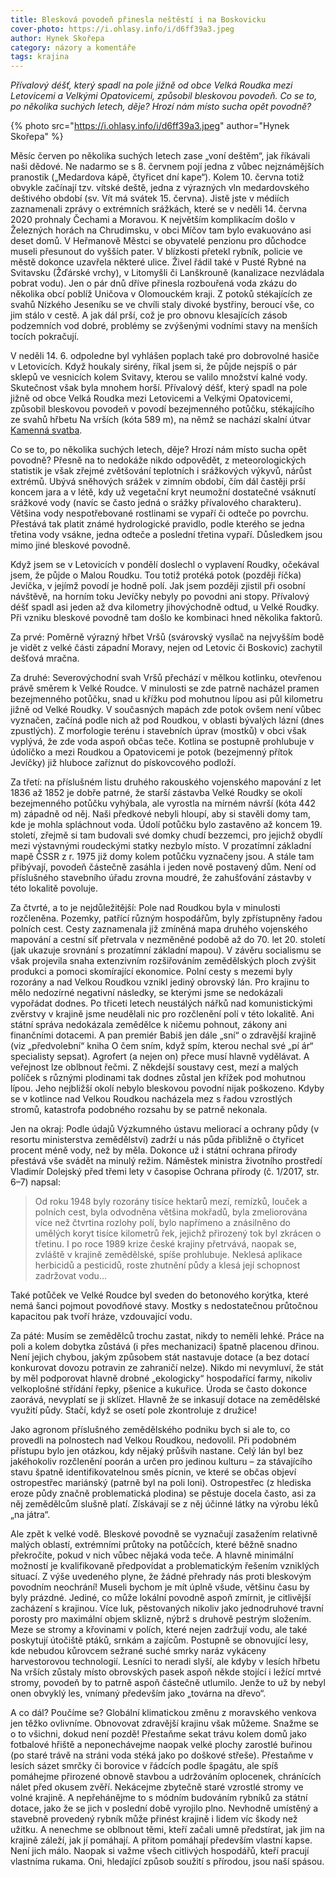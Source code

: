 ```yaml
---
title: Blesková povodeň přinesla neštěstí i na Boskovicku
cover-photo: https://i.ohlasy.info/i/d6ff39a3.jpeg
author: Hynek Skořepa
category: názory a komentáře
tags: krajina
---
```


*Přívalový déšť, který spadl na pole jižně od obce Velká Roudka mezi Letovicemi a Velkými Opatovicemi, způsobil bleskovou povodeň. Co se to, po několika suchých letech, děje? Hrozí nám místo sucha opět povodně?*

{% photo src="https://i.ohlasy.info/i/d6ff39a3.jpeg" author="Hynek Skořepa" %}

Měsíc červen po několika suchých letech zase „voní deštěm“, jak říkávali naši dědové. Ne nadarmo se s 8. červnem pojí jedna z vůbec nejznámějších pranostik („Medardova kápě, čtyřicet dní kape“). Kolem 10. června totiž obvykle začínají tzv. vítské deště, jedna z výrazných vln medardovského deštivého období (sv. Vít má svátek 15. června). Jistě jste v médiích zaznamenali zprávy o extrémních srážkách, které se v neděli 14. června 2020 prohnaly Čechami a Moravou. K největším komplikacím došlo v Železných horách na Chrudimsku, v obci Míčov tam bylo evakuováno asi deset domů. V Heřmanově Městci se obyvatelé penzionu pro důchodce museli přesunout do vyšších pater. V blízkosti přetekl rybník, policie ve městě dokonce uzavřela některé ulice. Živel řádil také v Pusté Rybné na Svitavsku (Žďárské vrchy), v Litomyšli či Lanškrouně (kanalizace nezvládala pobrat vodu). Jen o pár dnů dříve přinesla rozbouřená voda zkázu do několika obcí poblíž Uničova v Olomouckém kraji. Z potoků stékajících ze svahů Nízkého Jeseníku se ve chvíli staly divoké bystřiny, beroucí vše, co jim stálo v cestě. A jak dál prší, což je pro obnovu klesajících zásob podzemních vod dobré, problémy se zvýšenými vodními stavy na menších tocích pokračují.

V neděli 14. 6. odpoledne byl vyhlášen poplach také pro dobrovolné hasiče v Letovicích. Když houkaly sirény, říkal jsem si, že půjde nejspíš o pár sklepů ve vesnicích kolem Svitavy, kterou se valilo množství kalné vody. Skutečnost však byla mnohem horší. Přívalový déšť, který spadl na pole jižně od obce Velká Roudka mezi Letovicemi a Velkými Opatovicemi, způsobil bleskovou povodeň v povodí bezejmenného potůčku, stékajícího ze svahů hřbetu Na vrších (kóta 589 m), na němž se nachází skalní útvar [Kamenná svatba](https://ohlasy.info/clanky/2016/08/zkamenela-svatba.html).

Co se to, po několika suchých letech, děje? Hrozí nám místo sucha opět povodně? Přesně na to nedokáže nikdo odpovědět, z meteorologických statistik je však zřejmé zvětšování teplotních i srážkových výkyvů, nárůst extrémů. Ubývá sněhových srážek v zimním období, čím dál častěji prší koncem jara a v létě, kdy už vegetační kryt neumožní dostatečné vsáknutí srážkové vody (navíc se často jedná o srážky přívalového charakteru). Většina vody nespotřebované rostlinami se vypaří či odteče po povrchu. Přestává tak platit známé hydrologické pravidlo, podle kterého se jedna třetina vody vsákne, jedna odteče a poslední třetina vypaří. Důsledkem jsou mimo jiné bleskové povodně.

Když jsem se v Letovicích v pondělí doslechl o vyplavení Roudky, očekával jsem, že půjde o Malou Roudku. Tou totiž protéká potok (později říčka) Jevíčka, v jejímž povodí je hodně polí. Jak jsem později zjistil při osobní návštěvě, na horním toku Jevíčky nebyly po povodni ani stopy. Přívalový déšť spadl asi jeden až dva kilometry jihovýchodně odtud, u Velké Roudky. Při vzniku bleskové povodně tam došlo ke kombinaci hned několika faktorů.

Za prvé: Poměrně výrazný hřbet Vršů (svárovský vysílač na nejvyšším bodě je vidět z velké části západní Moravy, nejen od Letovic či Boskovic) zachytil dešťová mračna.

Za druhé: Severovýchodní svah Vršů přechází v mělkou kotlinku, otevřenou právě směrem k Velké Roudce. V minulosti se zde patrně nacházel pramen bezejmenného potůčku, snad u křížku pod mohutnou lípou asi půl kilometru jižně od Velké Roudky. V současných mapách zde potok ovšem není vůbec vyznačen, začíná podle nich až pod Roudkou, v oblasti bývalých lázní (dnes zpustlých). Z morfologie terénu i stavebních úprav (mostků) v obci však vyplývá, že zde voda aspoň občas teče. Kotlina se postupně prohlubuje v údolíčko a mezi Roudkou a Opatovicemi je potok (bezejmenný přítok Jevíčky) již hluboce zaříznut do pískovcového podloží.

Za třetí: na příslušném listu druhého rakouského vojenského mapování z let 1836 až 1852 je dobře patrné, že starší zástavba Velké Roudky se okolí bezejmenného potůčku vyhýbala, ale vyrostla na mírném návrší (kóta 442 m) západně od něj. Naši předkové nebyli hloupí, aby si stavěli domy tam, kde je mohla spláchnout voda. Údolí potůčku bylo zastavěno až koncem 19. století, zřejmě si tam budovali své domky chudí bezzemci, pro jejichž obydlí mezi výstavnými roudeckými statky nezbylo místo. V prozatímní základní mapě ČSSR z r. 1975 již domy kolem potůčku vyznačeny jsou. A stále tam přibývají, povodeň částečně zasáhla i jeden nově postavený dům. Není od příslušného stavebního úřadu zrovna moudré, že zahušťování zástavby v této lokalitě povoluje.

Za čtvrté, a to je nejdůležitější: Pole nad Roudkou byla v minulosti rozčleněna. Pozemky, patřící různým hospodářům, byly zpřístupněny řadou polních cest. Cesty zaznamenala již zmíněná mapa druhého vojenského mapování a cestní síť přetrvala v nezměněné podobě až do 70. let 20. století (jak ukazuje srovnání s prozatímní základní mapou). V závěru socialismu se však projevila snaha extenzivním rozšiřováním zemědělských ploch zvýšit produkci a pomoci skomírající ekonomice. Polní cesty s mezemi byly rozorány a nad Velkou Roudkou vznikl jediný obrovský lán. Pro krajinu to mělo nedozírné negativní následky, se kterými jsme se nedokázali vypořádat dodnes. Po třiceti letech neustálých nářků nad komunistickými zvěrstvy v krajině jsme neudělali nic pro rozčlenění polí v této lokalitě. Ani státní správa nedokázala zemědělce k ničemu pohnout, zákony ani finančními dotacemi. A pan premiér Babiš jen dále „sní“ o zdravější krajině (viz „předvolební“ kniha O čem sním, když spím, kterou nechal své „pí ár“ specialisty sepsat). Agrofert (a nejen on) přece musí hlavně vydělávat. A veřejnost lze oblbnout řečmi. Z někdejší soustavy cest, mezí a malých políček s různými plodinami tak dodnes zůstal jen křížek pod mohutnou lípou. Jeho nejbližší okolí nebylo bleskovou povodní nijak poškozeno. Kdyby se v kotlince nad Velkou Roudkou nacházela mez s řadou vzrostlých stromů, katastrofa podobného rozsahu by se patrně nekonala.

Jen na okraj: Podle údajů Výzkumného ústavu meliorací a ochrany půdy (v resortu ministerstva zemědělství) zadrží u nás půda přibližně o čtyřicet procent méně vody, než by měla. Dokonce už i státní ochrana přírody přestává vše svádět na minulý režim. Náměstek ministra životního prostředí Vladimír Dolejský před třemi lety v časopise Ochrana přírody (č. 1/2017, str. 6–7) napsal:

> Od roku 1948 byly rozorány tisíce hektarů mezí, remízků, louček a polních cest, byla odvodněna většina mokřadů, byla zmeliorována více než čtvrtina rozlohy polí, bylo napřímeno a znásilněno do umělých koryt tisíce kilometrů řek, jejichž přirozený tok byl zkrácen o třetinu. I po roce 1989 krize české krajiny přetrvává, naopak se, zvláště v krajině zemědělské, spíše prohlubuje. Neklesá aplikace herbicidů a pesticidů, roste zhutnění půdy a klesá její schopnost zadržovat vodu…

Také potůček ve Velké Roudce byl sveden do betonového korýtka, které nemá šanci pojmout povodňové stavy. Mostky s nedostatečnou průtočnou kapacitou pak tvoří hráze, vzdouvající vodu.

Za páté: Musím se zemědělců trochu zastat, nikdy to neměli lehké. Práce na poli a kolem dobytka zůstává (i přes mechanizaci) špatně placenou dřinou. Není jejich chybou, jakým způsobem stát nastavuje dotace (a bez dotací konkurovat dovozu potravin ze zahraničí nelze). Nikdo mi nevymluví, že stát by měl podporovat hlavně drobné „ekologicky“ hospodařící farmy, nikoliv velkoplošné střídání řepky, pšenice a kukuřice. Úroda se často dokonce zaorává, nevyplatí se ji sklízet. Hlavně že se inkasují dotace na zemědělské využití půdy. Stačí, když se osetí pole zkontroluje z družice!

Jako agronom příslušného zemědělského podniku bych si ale to, co provedli na polnostech nad Velkou Roudkou, nedovolil. Při podobném přístupu bylo jen otázkou, kdy nějaký průšvih nastane. Celý lán byl bez jakéhokoliv rozčlenění poorán a určen pro jedinou kulturu – za stávajícího stavu špatně identifikovatelnou směs pícnin, ve které se občas objeví ostropestřec mariánský (patrně byl na poli loni). Ostropestřec (z hlediska eroze půdy značně problematická plodina) se pěstuje docela často, asi za něj zemědělcům slušně platí. Získávají se z něj účinné látky na výrobu léků „na játra“.

Ale zpět k velké vodě. Bleskové povodně se vyznačují zasažením relativně malých oblastí, extrémními průtoky na potůčcích, které běžně snadno překročíte, pokud v nich vůbec nějaká voda teče. A hlavně minimální možností je kvalifikovaně předpovídat a problematickým řešením vzniklých situací. Z výše uvedeného plyne, že žádné přehrady nás proti bleskovým povodním neochrání! Museli bychom je mít úplně všude, většinu času by byly prázdné. Jediné, co může lokální povodně aspoň zmírnit, je citlivější zacházení s krajinou. Více luk, pěstovaných nikoliv jako jednodruhové travní porosty pro maximální objem sklizně, nýbrž s druhově pestrým složením. Meze se stromy a křovinami v polích, které nejen zadržují vodu, ale také poskytují útočiště ptáků, srnkám a zajícům. Postupně se obnovující lesy, kde nebudou kůrovcem sežrané suché smrky naráz vykáceny harvestorovou technologií. Lesníci to neradi slyší, ale kdyby v lesích hřbetu Na vrších zůstaly místo obrovských pasek aspoň někde stojící i ležící mrtvé stromy, povodeň by to patrně aspoň částečně utlumilo. Jenže to už by nebyl onen obvyklý les, vnímaný především jako „továrna na dřevo“.

A co dál? Poučíme se? Globální klimatickou změnu z moravského venkova jen těžko ovlivníme. Obnovovat zdravější krajinu však můžeme. Snažme se o to všichni, dokud není pozdě! Přestaňme sekat trávu kolem domů jako fotbalové hřiště a neponechávejme naopak velké plochy zarostlé buřinou (po staré trávě na stráni voda stéká jako po doškové střeše). Přestaňme v lesích sázet smrčky či borovice v řádcích podle špagátu, ale spíš pomáhejme přirozené obnově stavbou a udržováním oplocenek, chránících nálet před okusem zvěří. Nekácejme zbytečně staré vzrostlé stromy ve volné krajině. A nepřehánějme to s módním budováním rybníků za státní dotace, jako že se jich v poslední době vyrojilo plno. Nevhodně umístěný a stavebně provedený rybník může přinést krajině i lidem víc škody než užitku. A nenechme se oblbnout těmi, kteří začali umně předstírat, jak jim na krajině záleží, jak jí pomáhají. A přitom pomáhají především vlastní kapse. Není jich málo. Naopak si važme všech citlivých hospodářů, kteří pracují vlastníma rukama. Oni, hledající způsob soužití s přírodou, jsou naší spásou.
